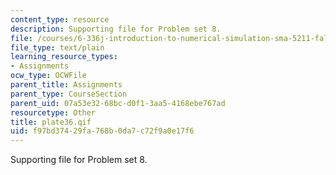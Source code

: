 ```yaml
---
content_type: resource
description: Supporting file for Problem set 8.
file: /courses/6-336j-introduction-to-numerical-simulation-sma-5211-fall-2003/f97bd37429fa768b0da7c72f9a0e17f6_plate36.qif
file_type: text/plain
learning_resource_types:
- Assignments
ocw_type: OCWFile
parent_title: Assignments
parent_type: CourseSection
parent_uid: 07a53e32-68bc-d0f1-3aa5-4168ebe767ad
resourcetype: Other
title: plate36.qif
uid: f97bd374-29fa-768b-0da7-c72f9a0e17f6
---
```

Supporting file for Problem set 8.

